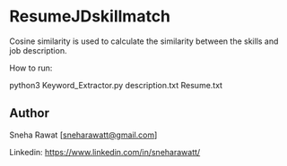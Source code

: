 # ResumeJDskillmatch

Cosine similarity is used to calculate the similarity between the skills and job description.

How to run:

python3 Keyword_Extractor.py description.txt Resume.txt

## Author
Sneha Rawat [sneharawatt@gmail.com]

Linkedin: https://www.linkedin.com/in/sneharawatt/
